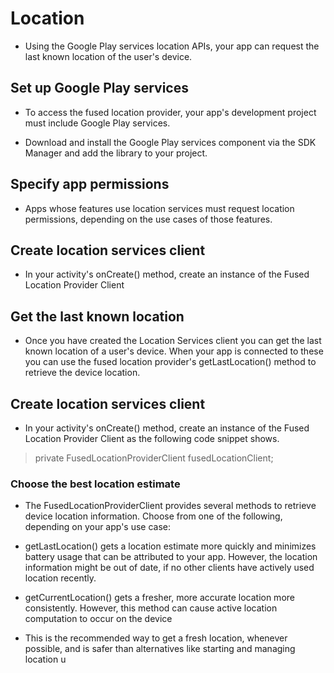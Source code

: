 # Location
* Using the Google Play services location APIs, your app can request the last known location of the user's device.

## Set up Google Play services
* To access the fused location provider, your app's development project must include Google Play services.

* Download and install the Google Play services component via the SDK Manager and add the library to your project.

## Specify app permissions
* Apps whose features use location services must request location permissions, depending on the use cases of those features.

## Create location services client
* In your activity's onCreate() method, create an instance of the Fused Location Provider Client

## Get the last known location
* Once you have created the Location Services client you can get the last known location of a user's device. When your app is connected to these you can use the fused location provider's getLastLocation() method to retrieve the device location.

## Create location services client
* In your activity's onCreate() method, create an instance of the Fused Location Provider Client as the following code snippet shows.


>private FusedLocationProviderClient fusedLocationClient;


### Choose the best location estimate

- The FusedLocationProviderClient provides several methods to retrieve device location information. Choose from one of the following, depending on your app's use case:

- getLastLocation() gets a location estimate more quickly and minimizes battery usage that can be attributed to your app. However, the location information might be out of date, if no other clients have actively used location recently.
- getCurrentLocation() gets a fresher, more accurate location more consistently. However, this method can cause active location computation to occur on the device

- This is the recommended way to get a fresh location, whenever possible, and is safer than alternatives like starting and managing location u